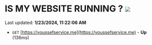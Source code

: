 # IS MY WEBSITE RUNNING ? [![](https://img.shields.io/static/v1?label=Sponsor&message=%E2%9D%A4&logo=GitHub&color=%23fe8e86)](https://github.com/sponsors/<username>)

Last updated: **1/23/2024, 11:22:06 AM**

- `GET` [https://youssefservice.me](https://youssefservice.me) - **Up** (136ms)
